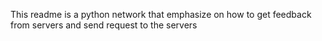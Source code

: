 This readme is a python network that emphasize on how to get feedback from servers and send request to the servers